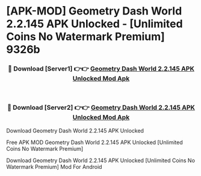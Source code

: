 # [APK-MOD] Geometry Dash World 2.2.145 APK Unlocked - [Unlimited Coins No Watermark Premium] 9326b



<div align="center">
<h3>🔴 Download [Server1] 👉👉 <a href="https://momento.my/?title=Geometry_Dash_World_2.2.145_APK_Unlocked">Geometry Dash World 2.2.145 APK Unlocked Mod Apk</a></h3><br>

<h3>🔴 Download [Server2] 👉👉 <a href="https://momento.my/?title=Geometry_Dash_World_2.2.145_APK_Unlocked">Geometry Dash World 2.2.145 APK Unlocked Mod Apk</a></h3>
</div>



Download Geometry Dash World 2.2.145 APK Unlocked 

Free APK MOD Geometry Dash World 2.2.145 APK Unlocked [Unlimited Coins No Watermark Premium]

Download Geometry Dash World 2.2.145 APK Unlocked [Unlimited Coins No Watermark Premium] Mod For Android
